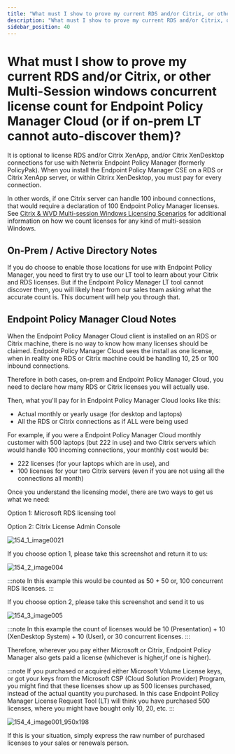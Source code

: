 ```yaml
---
title: "What must I show to prove my current RDS and/or Citrix, or other Multi-Session windows concurrent license count for Endpoint Policy Manager Cloud (or if on-prem LT cannot auto-discover them)?"
description: "What must I show to prove my current RDS and/or Citrix, or other Multi-Session windows concurrent license count for Endpoint Policy Manager Cloud (or if on-prem LT cannot auto-discover them)?"
sidebar_position: 40
---
```


# What must I show to prove my current RDS and/or Citrix, or other Multi-Session windows concurrent license count for Endpoint Policy Manager Cloud (or if on-prem LT cannot auto-discover them)?

It is optional to license RDS and/or Citrix XenApp, and/or Citrix XenDesktop connections for use
with Netwrix Endpoint Policy Manager (formerly PolicyPak). When you install the Endpoint Policy
Manager CSE on a RDS or Citrix XenApp server, or within Citrirx XenDesktop, you must pay for every
connection.

In other words, if one Citrix server can handle 100 inbound connections, that would require a
declaration of 100 Endpoint Policy Manager licenses. See
[Citrix & WVD Multi-session Windows Licensing Scenarios](https://www.endpointpolicymanager.com/purchasing/vdi-licensing-scenarios/)
for additional information on how we count licenses for any kind of multi-session Windows.

## On-Prem / Active Directory Notes

If you do choose to enable those locations for use with Endpoint Policy Manager, you need to first
try to use our LT tool to learn about your Citrix and RDS licenses. But if the Endpoint Policy
Manager LT tool cannot discover them, you will likely hear from our sales team asking what the
accurate count is. This document will help you through that.

## Endpoint Policy Manager Cloud Notes

When the Endpoint Policy Manager Cloud client is installed on an RDS or Citrix machine, there is no
way to know how many licenses should be claimed. Endpoint Policy Manager Cloud sees the install as
one license, when in reality one RDS or Citrix machine could be handling 10, 25 or 100 inbound
connections.

Therefore in both cases, on-prem and Endpoint Policy Manager Cloud, you need to declare how many RDS
or Citrix licenses you will actually use.

Then, what you'll pay for in Endpoint Policy Manager Cloud looks like this:

- Actual monthly or yearly usage (for desktop and laptops)
- All the RDS or Citrix connections as if ALL were being used

For example, if you were a Endpoint Policy Manager Cloud monthly customer with 500 laptops (but 222
in use) and two Citrix servers which would handle 100 incoming connections, your monthly cost would
be:

- 222 licenses (for your laptops which are in use), and
- 100 licenses for your two Citrix servers (even if you are not using all the connections all month)

Once you understand the licensing model, there are two ways to get us what we need:

Option 1: Microsoft RDS licensing tool

Option 2: Citrix License Admin Console

![154_1_image0021](/images/endpointpolicymanager/license/virtualization/154_1_image0021.webp)

If you choose option 1, please take this screenshot and return it to us:

![154_2_image004](/images/endpointpolicymanager/license/virtualization/154_2_image004.webp)

:::note
In this example this would be counted as 50 + 50 or, 100 concurrent RDS licenses.
:::


If you choose option 2, please take this screenshot and send it to us

![154_3_image005](/images/endpointpolicymanager/license/virtualization/154_3_image005.webp)

:::note
In this example the count of licenses would be 10 (Presentation) + 10 (XenDesktop
System) + 10 (User), or 30 concurrent licenses.
:::


Therefore, wherever you pay either Microsoft or Citrix, Endpoint Policy Manager also gets paid a
license (whichever is higher,if one is higher).

:::note
If you purchased or acquired either Microsoft Volume License keys, or got your keys from
the Microsoft CSP (Cloud Solution Provider) Program, you might find that these licenses show up as
500 licenses purchased, instead of the actual quantity you purchased. In this case Endpoint Policy
Manager License Request Tool (LT) will think you have purchased 500 licenses, where you might have
bought only 10, 20, etc.
:::


![154_4_image001_950x198](/images/endpointpolicymanager/license/virtualization/154_4_image001_950x198.webp)

If this is your situation, simply express the raw number of purchased licenses to your sales or
renewals person.
